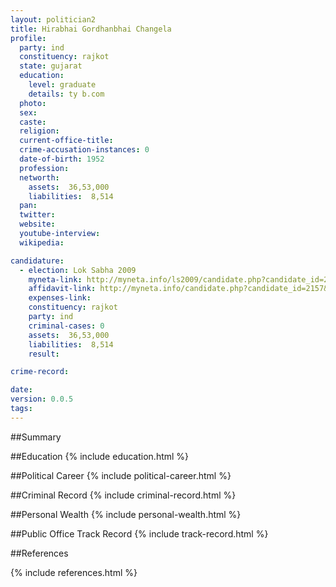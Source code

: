 ```yaml
---
layout: politician2
title: Hirabhai Gordhanbhai Changela
profile: 
  party: ind
  constituency: rajkot
  state: gujarat
  education: 
    level: graduate
    details: ty b.com
  photo: 
  sex: 
  caste: 
  religion: 
  current-office-title: 
  crime-accusation-instances: 0
  date-of-birth: 1952
  profession: 
  networth: 
    assets:  36,53,000
    liabilities:  8,514
  pan: 
  twitter: 
  website: 
  youtube-interview: 
  wikipedia: 

candidature: 
  - election: Lok Sabha 2009
    myneta-link: http://myneta.info/ls2009/candidate.php?candidate_id=2157
    affidavit-link: http://myneta.info/candidate.php?candidate_id=2157&scan=original
    expenses-link: 
    constituency: rajkot 
    party: ind
    criminal-cases: 0
    assets:  36,53,000
    liabilities:  8,514
    result:  

crime-record: 

date: 
version: 0.0.5
tags: 
---
```

##Summary


##Education
{% include education.html %}


##Political Career
{% include political-career.html %}


##Criminal Record
{% include criminal-record.html %}


##Personal Wealth
{% include personal-wealth.html %}


##Public Office Track Record
{% include track-record.html %}


##References


{% include references.html %}